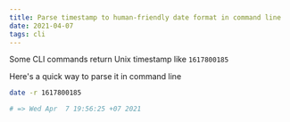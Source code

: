 ```yaml
---
title: Parse timestamp to human-friendly date format in command line
date: 2021-04-07
tags: cli
---
```


Some CLI commands return Unix timestamp like `1617800185`

Here's a quick way to parse it in command line

```bash
date -r 1617800185

# => Wed Apr  7 19:56:25 +07 2021
```
